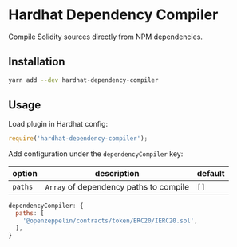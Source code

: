 # Hardhat Dependency Compiler

Compile Solidity sources directly from NPM dependencies.

## Installation

```bash
yarn add --dev hardhat-dependency-compiler
```

## Usage

Load plugin in Hardhat config:

```javascript
require('hardhat-dependency-compiler');
```

Add configuration under the `dependencyCompiler` key:

| option | description | default |
|-|-|-|
| `paths` | `Array` of dependency paths to compile | `[]` |

```javascript
dependencyCompiler: {
  paths: [
    '@openzeppelin/contracts/token/ERC20/IERC20.sol',
  ],
}
```
